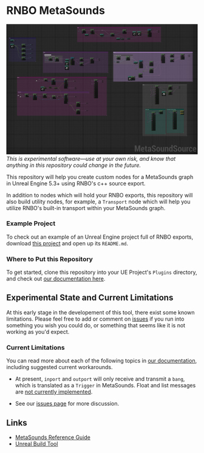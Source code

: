 # RNBO MetaSounds

![RNBO in MetaSounds](docs/img/music-bed.png)
*This is experimental software—use at your own risk, and know that anything in this repository could change in the future.*

This repository will help you create custom nodes for a MetaSounds graph in Unreal Engine 5.3+ using RNBO's c++ source export. 

In addition to nodes which will hold your RNBO exports, this repository will also build utility nodes, for example, a `Transport` node which will help you utilize RNBO's built-in transport within your MetaSounds graph. 

### Example Project

To check out an example of an Unreal Engine project full of RNBO exports, download [this project](https://cycling74-assets.nyc3.digitaloceanspaces.com/rnbo/unreal-engine/example-projects/rnbo.metasounds.testproj-10.13.23.zip) and open up its `README.md`.

### Where to Put this Repository

To get started, clone this repository into your UE Project's `Plugins` directory, and check out [our documentation here](docs/README.md).

## Experimental State and Current Limitations

At this early stage in the developement of this tool, there exist some known limitations. Please feel free to add or comment on [issues](https://github.com/Cycling74/RNBOMetasound/issues) if you run into something you wish you could do, or something that seems like it is not working as you'd expect.

### Current Limitations

You can read more about each of the following topics in [our documentation](docs/README.md), including suggested current workarounds. 

* At present, `inport` and `outport` will only receive and transmit a `bang`, which is translated as a `Trigger` in MetaSounds. Float and list messages are [not currently implemented](docs/README.md#trigger).

* See our [issues page](https://github.com/Cycling74/RNBOMetasound/issues) for more discussion.

## Links

* [MetaSounds Reference Guide](https://docs.unrealengine.com/5.3/en-US/metasounds-reference-guide-in-unreal-engine/)
* [Unreal Build Tool](https://docs.unrealengine.com/5.3/en-US/unreal-build-tool-in-unreal-engine/)